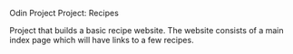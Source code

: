 Odin Project
Project: Recipes

Project that builds a basic recipe website.
The website consists of a main index page which will have links to a few recipes.

